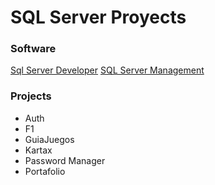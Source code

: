 # SQL Server Proyects

### Software
[Sql Server Developer](https://www.microsoft.com/es-cl/sql-server/sql-server-downloads)
[SQL Server Management](https://learn.microsoft.com/es-es/sql/ssms)

### Projects
* Auth
* F1
* GuiaJuegos
* Kartax
* Password Manager
* Portafolio
